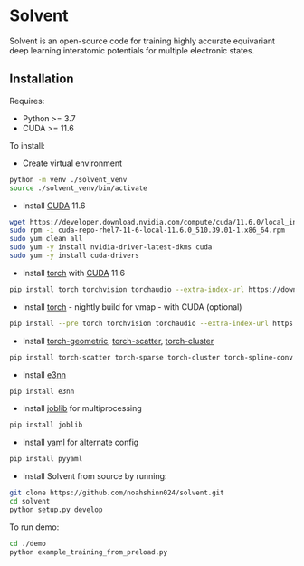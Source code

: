 # Solvent

Solvent is an open-source code for training highly accurate equivariant deep learning interatomic potentials for multiple electronic states.

## Installation

Requires:

- Python >= 3.7
- CUDA >= 11.6

To install:

- Create virtual environment

```bash
python -m venv ./solvent_venv
source ./solvent_venv/bin/activate
```

- Install [CUDA](https://docs.nvidia.com/cuda/cuda-installation-guide-linux/index.html) 11.6

```bash
wget https://developer.download.nvidia.com/compute/cuda/11.6.0/local_installers/cuda-repo-rhel7-11-6-local-11.6.0_510.39.01-1.x86_64.rpm
sudo rpm -i cuda-repo-rhel7-11-6-local-11.6.0_510.39.01-1.x86_64.rpm
sudo yum clean all
sudo yum -y install nvidia-driver-latest-dkms cuda
sudo yum -y install cuda-drivers
```

- Install [torch](https://pytorch.org/) with [CUDA](https://docs.nvidia.com/cuda/cuda-installation-guide-linux/index.html) 11.6

```bash
pip install torch torchvision torchaudio --extra-index-url https://download.pytorch.org/whl/cu116
```

- Install [torch](https://pytorch.org/) - nightly build for vmap - with CUDA (optional)

```bash
pip install --pre torch torchvision torchaudio --extra-index-url https://download.pytorch.org/whl/nightly/cu116
```

- Install [torch-geometric](https://pytorch-geometric.readthedocs.io/en/latest/notes/installation.html), [torch-scatter](https://pytorch-geometric.readthedocs.io/en/latest/notes/installation.html), [torch-cluster](https://pytorch-geometric.readthedocs.io/en/latest/notes/installation.html)

```bash
pip install torch-scatter torch-sparse torch-cluster torch-spline-conv torch-geometric -f https://data.pyg.org/whl/torch-1.12.0+cu116.html
```

- Install [e3nn](https://e3nn.org/)

```bash
pip install e3nn
```

- Install [joblib](https://joblib.readthedocs.io/en/latest/installing.html) for multiprocessing

```bash
pip install joblib
```

- Install [yaml](https://pypi.org/project/PyYAML/) for alternate config

```bash
pip install pyyaml
```

- Install Solvent from source by running:

```bash
git clone https://github.com/noahshinn024/solvent.git
cd solvent
python setup.py develop
```

To run demo:

```bash
cd ./demo
python example_training_from_preload.py
```

